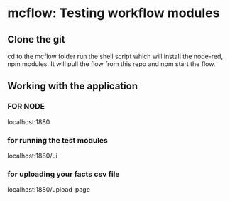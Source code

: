 # mcflow: Testing workflow modules

## Clone the git

cd to the mcflow folder run the shell script which will install the node-red, npm modules. It will pull the flow from this repo and npm start the flow.

## Working with the application

### FOR NODE
localhost:1880

### for running the test modules
 localhost:1880/ui  
 
 ### for uploading your facts csv file
 localhost:1880/upload_page 

